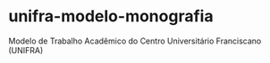 unifra-modelo-monografia
========================

Modelo de Trabalho Acadêmico do Centro Universitário Franciscano (UNIFRA)
